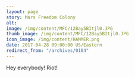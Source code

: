 ```yaml
---
layout: page
story: Mars Freedom Colony
alt:
image: /img/content/MFC/12Bay5BItjl0.JPG
thumb_image: /img/content/MFC/12Bay5BItjl0.JPG
icon_image: /img/content/HAMMER.png
date: 2017-04-28 09:00:00 US/Eastern
redirect_from: "/archives/0104"
---
```

Hey everybody! Riot!
 
